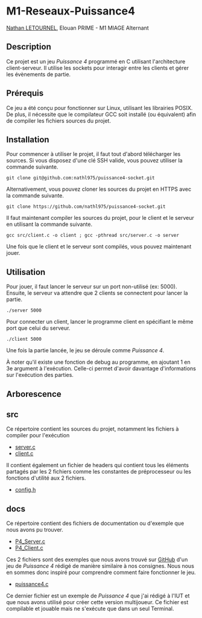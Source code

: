 # M1-Reseaux-Puissance4
[Nathan LETOURNEL](https://www.github.com/nathl975), Elouan PRIME - M1 MIAGE Alternant

## Description
Ce projet est un jeu _Puissance 4_ programmé en C utilisant l'architecture client-serveur.
Il utilise les sockets pour interagir entre les clients et gérer les évènements de partie.

## Prérequis
Ce jeu a été conçu pour fonctionner sur Linux, utilisant les librairies POSIX. 
De plus, il nécessite que le compilateur GCC soit installé (ou équivalent) afin de compiler les fichiers sources du projet.

## Installation
Pour commencer à utiliser le projet, il faut tout d'abord télécharger les sources. Si vous disposez d'une clé SSH valide, 
vous pouvez utiliser la commande suivante.
```shell
git clone git@github.com:nathl975/puissance4-socket.git
```
Alternativement, vous pouvez cloner les sources du projet en HTTPS avec la commande suivante.
```shell
git clone https://github.com/nathl975/puissance4-socket.git
```
Il faut maintenant compiler les sources du projet, pour le client et le serveur en utilisant la commande suivante.
```shell
gcc src/client.c -o client ; gcc -pthread src/server.c -o server
```
Une fois que le client et le serveur sont compilés, vous pouvez maintenant jouer.

## Utilisation
Pour jouer, il faut lancer le serveur sur un port non-utilisé (ex: 5000). Ensuite, le serveur va attendre que 2 clients se connectent pour lancer la partie.
```shell
./server 5000
```
Pour connecter un client, lancer le programme client en spécifiant le même port que celui du serveur.
```shell
./client 5000
```
Une fois la partie lancée, le jeu se déroule comme _Puissance 4_.

À noter qu'il existe une fonction de debug au programme, en ajoutant 1 en 3e argument à l'exécution.
Celle-ci permet d'avoir davantage d'informations sur l'exécution des parties.

## Arborescence
## src
Ce répertoire contient les sources du projet, notamment les fichiers à compiler pour l'exécution
* [server.c](src/server.c)
* [client.c](src/client.c)

Il contient également un fichier de headers qui contient tous les éléments partagés par les 2 fichiers comme les constantes de préprocesseur ou les fonctions d'utilité aux 2 fichiers.
* [config.h](src/config.h)
## docs
Ce répertoire contient des fichiers de documentation ou d'exemple que nous avons pu trouver.
* [P4_Server.c](docs/P4_Server.c)
* [P4_Client.c](docs/P4_Client.c)

Ces 2 fichiers sont des exemples que nous avons trouvé sur [GitHub](https://github.com/nikanorivanovitch/Puissance-4) d'un jeu de _Puissance 4_ rédigé de manière similaire à nos consignes.
Nous nous en sommes donc inspiré pour comprendre comment faire fonctionner le jeu.
* [puissance4.c](docs/puissance4.c)

Ce dernier fichier est un exemple de _Puissance 4_ que j'ai rédigé à l'IUT et que nous avons utilisé pour créer cette version multijoueur. Ce fichier est compilable et jouable mais ne s'exécute que dans un seul Terminal.
